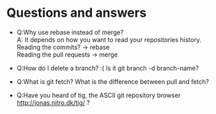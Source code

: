 Questions and answers
=============

- Q:Why use rebase instead of merge?  
A: It depends on how you want to read your repositories history.  
Reading the commits? -> rebase  
Reading the pull requests -> merge


- Q:How do I delete a branch? :( Is it git branch -d branch-name?

- Q:What is git fetch? What is the difference between pull and fetch?

- Q:Have you heard of tig, the ASCII git repository browser http://jonas.nitro.dk/tig/ ?

